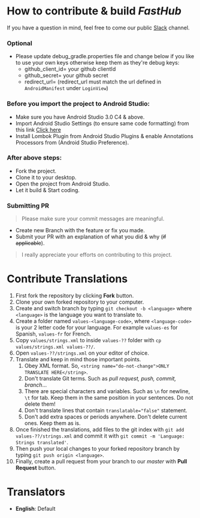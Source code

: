# How to contribute & build *FastHub*

If you have a question in mind, feel free to come our public [Slack](http://rebrand.ly/fasthub-slack) channel.

### Optional

- Please update debug_gradle.properties file and change below if you like to use your own keys otherwise keep them as they're debug keys:
    - github_client_id= your  github clientId
    - github_secret= your github secret
    - redirect_url= (redirect_url must match the url defined in `AndroidManifest` under `LoginView`)

### Before you import the project to Android Studio:

- Make sure you have Android Studio 3.0 C4 & above.
- Import Android Studio Settings (to ensure same code formatting) from this link [Click here](https://raw.githubusercontent.com/k0shk0sh/FastHub/master/fasthub_as_settings.jar)
- Install Lombok Plugin from Android Studio Plugins & enable Annotations Processors from (Android Studio Preference).

### After above steps:

- Fork the project.
- Clone it to your desktop.
- Open the project from Android Studio.
- Let it build & Start coding.

### Submitting PR

> Please make sure your commit messages are meaningful.
 
- Create new Branch with the feature or fix you made.
- Submit your PR with an explanation of what you did & why (~~if applicable~~).

> I really appreciate your efforts on contributing to this project.

# Contribute Translations

1. First fork the repository by clicking **Fork** button.
1. Clone your own forked repository to your computer.
1. Create and switch branch by typing `git checkout -b <language>` where `<language>` is the language you want to translate to.
1. Create a folder named `values-<language-code>`, where `<language-code>` is your 2 letter code for your language. For example `values-es` for Spanish, `values-fr` for French.
1. Copy `values/strings.xml` to inside `values-??` folder with `cp values/strings.xml values-??/`.
1. Open `values-??/strings.xml` on your editor of choice.
1. Translate and keep in mind those important points.
	1. Obey XML format. So, `<string name="do-not-change">ONLY TRANSLATE HERE</string>`.
	1. Don't translate Git terms. Such as *pull request, push, commit, branch*...
	1. There are special characters and variables. Such as `\n` for newline, `\t` for tab. Keep them in the same position in your sentences. Do not delete them!
	1. Don't translate lines that contain `translatable="false"` statement.
	1. Don't add extra spaces or periods anywhere. Don't delete current ones. Keep them as is.
1. Once finished the translations, add files to the git index with `git add values-??/strings.xml` and commit it with `git commit -m 'Language: Strings translated'`.
1. Then push your local changes to your forked repository branch by typing `git push origin <language>`.
1. Finally, create a pull request from your branch to our *master* with **Pull Request** button.

# Translators

- **English**: Default

